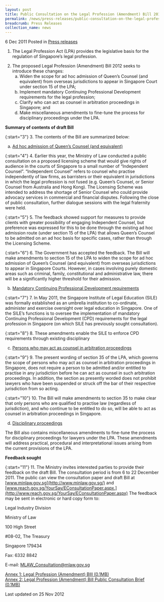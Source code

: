 ```yaml
---
layout: post
title: Public Consultation on the Legal Profession (Amendment) Bill 2012
permalink: /news/press-releases/public-consultation-on-the-legal-profession-amendment-bill-2012
breadcrumb: Press Releases
collection_name: news
---
```



6 Dec 2011 Posted in [Press releases](/news/press-releases)


1. The Legal Profession Act (LPA) provides the legislative basis for the regulation of Singapore’s legal profession.

<ol start="2">
<li> The proposed Legal Profession (Amendment) Bill 2012 seeks to introduce these changes:

<ol style="list-style-type: lower-alpha;">


<li>Widen the scope for ad hoc admission of Queen’s Counsel (and equivalent) from overseas jurisdictions to appear in Singapore Court under section 15 of the LPA;</li>

<li>Implement mandatory Continuing Professional Development requirements for the legal profession;</li>

<li>Clarify who can act as counsel in arbitration proceedings in Singapore; and</li>

<li>Make miscellaneous amendments to fine-tune the process for disciplinary proceedings under the LPA.</li>


</ol>


</li>
</ol>

**Summary of contents of draft Bill**

{:start="3"}
3. The contents of the Bill are summarized below:

<ol style="list-style-type: lower-alpha">
  <li><u>Ad hoc admission of Queen’s Counsel (and equivalent)</u></li>
</ol>


{:start="4"}
4. Earlier this year, the Ministry of Law conducted a public consultation on a proposed licensing scheme that would give rights of audience in the courts of Singapore to a small number of “Independent Counsel”. “Independent Counsel” refers to counsel who practise independently of law firms, as barristers or their equivalent in jurisdictions in which the legal profession is not fused (e.g. Queen’s Counsel, or Senior Counsel from Australia and Hong Kong). The Licensing Scheme was intended to address the shortage of Senior Counsel who could provide advocacy services in commercial and financial disputes. Following the close of public consultation, further dialogue sessions with the legal fraternity were held.

{:start="5"}
5. The feedback showed support for measures to provide clients with greater possibility of engaging Independent Counsel, but preference was expressed for this to be done through the existing ad hoc admission route (under section 15 of the LPA) that allows Queen’s Counsel to be admitted on an ad hoc basis for specific cases, rather than through the Licensing Scheme.

{:start="6"}
6. The Government has accepted the feedback. The Bill will make amendments to section 15 of the LPA to widen the scope for ad hoc admission of Queen’s Counsel (and equivalent) from overseas jurisdictions to appear in Singapore Courts. However, in cases involving purely domestic areas such as criminal, family, constitutional and administrative law, there will be a significantly higher threshold for their admission.


<ol start="2" style="list-style-type: lower-alpha">
<li><u>Mandatory Continuing Professional Development requirements</u>
</li></ol>

{:start="7"}
7. In May 2011, the Singapore Institute of Legal Education (SILE) was formally established as an umbrella institution to co-ordinate, administer and exercise oversight over legal education in Singapore. One of the SILE’s functions is to oversee the implementation of mandatory Continuing Professional Development (CPD) requirements for the legal profession in Singapore (on which SILE has previously sought consultation).

{:start="8"}
8. These amendments enable the SILE to enforce CPD requirements through existing disciplinary 




<ol start="3" style="list-style-type: lower-alpha">
<li><u>Persons who may act as counsel in arbitration proceedings</u>
</li>
</ol>

{:start="9"}
9. The present wording of section 35 of the LPA, which governs the scope of persons who may act as counsel in arbitration proceedings in Singapore, does not require a person to be admitted and/or entitled to practise in any jurisdiction before he can act as counsel in such arbitration proceedings. In addition, the section as presently worded does not prohibit lawyers who have been suspended or struck off the bar of their respective jurisdiction from so acting.

{:start="10"}
10. The Bill will make amendments to section 35 to make clear that only persons who are qualified to practise law (regardless of jurisdiction), and who continue to be entitled to do so, will be able to act as counsel in arbitration proceedings in Singapore.


<ol start="4" style="list-style-type: lower-alpha">
<li><u> Disciplinary proceedings</u>
</li>
</ol>

The Bill also contains miscellaneous amendments to fine-tune the process for disciplinary proceedings for lawyers under the LPA. These amendments will address practical, procedural and interpretational issues arising from the current provisions of the LPA.

**Feedback sought**

{:start="11"}
11. The Ministry invites interested parties to provide their feedback on the draft Bill. The consultation period is from 6 to 22 December 2011. The public can view the consultation paper and draft Bill at [www.minlaw.gov.sg](http://www.minlaw.gov.sg/) and [www.reach.gov.sg/YourSay/EConsultationPaper.aspx.](http://www.reach.gov.sg/YourSay/EConsultationPaper.aspx) The feedback may be sent in electronic or hard copy form to:


<p class="right-side-updated">Legal Industry Division</p>  
<p class="right-side-updated">Ministry of Law</p>    
<p class="right-side-updated">100 High Street</p>  
<p class="right-side-updated">#08-02, The Treasury </p>  
<p class="right-side-updated">Singapore 179434 </p>  
<p class="right-side-updated">Fax: 6332 8842 </p>  
<p class="right-side-updated">E-mail: <a href="mailto:MLAW_Consultation@mlaw.gov.sg">MLAW_Consultation@mlaw.gov.sg </a></p>


[Annex 1: Legal Profession (Amendment) BIll (0.1MB)](/files/news/press-releases/2011/12/linkclick66ee.pdf)  
[Annex 2: Legal Profession (Amendment) Bill Public Consultation Brief (0.1MB)](/files/news/press-releases/2011/12/linkclickcbe5.pdf)

<p class="right-side-updated">Last updated on 25 Nov 2012</p>

